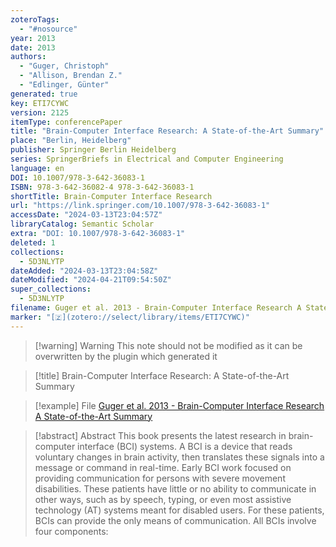 ```yaml
---
zoteroTags:
  - "#nosource"
year: 2013
date: 2013
authors:
  - "Guger, Christoph"
  - "Allison, Brendan Z."
  - "Edlinger, Günter"
generated: true
key: ETI7CYWC
version: 2125
itemType: conferencePaper
title: "Brain-Computer Interface Research: A State-of-the-Art Summary"
place: "Berlin, Heidelberg"
publisher: Springer Berlin Heidelberg
series: SpringerBriefs in Electrical and Computer Engineering
language: en
DOI: 10.1007/978-3-642-36083-1
ISBN: 978-3-642-36082-4 978-3-642-36083-1
shortTitle: Brain-Computer Interface Research
url: "https://link.springer.com/10.1007/978-3-642-36083-1"
accessDate: "2024-03-13T23:04:57Z"
libraryCatalog: Semantic Scholar
extra: "DOI: 10.1007/978-3-642-36083-1"
deleted: 1
collections:
  - 5D3NLYTP
dateAdded: "2024-03-13T23:04:58Z"
dateModified: "2024-04-21T09:54:50Z"
super_collections:
  - 5D3NLYTP
filename: Guger et al. 2013 - Brain-Computer Interface Research A State-of-the-Art Summary
marker: "[🇿](zotero://select/library/items/ETI7CYWC)"
---
```


>[!warning] Warning
> This note should not be modified as it can be overwritten by the plugin which generated it

> [!title] Brain-Computer Interface Research: A State-of-the-Art Summary

> [!example] File
> [Guger et al. 2013 - Brain-Computer Interface Research A State-of-the-Art Summary](Guger%20et%20al.%202013%20-%20Brain-Computer%20Interface%20Research%20A%20State-of-the-Art%20Summary.pdf)

> [!abstract] Abstract
> This book presents the latest research in brain-computer interface (BCI) systems. A BCI is a device that reads voluntary changes in brain activity, then translates these signals into a message or command in real-time. Early BCI work focused on providing communication for persons with severe movement disabilities. These patients have little or no ability to communicate in other ways, such as by speech, typing, or even most assistive technology (AT) systems meant for disabled users. For these patients, BCIs can provide the only means of communication. All BCIs involve four components:

